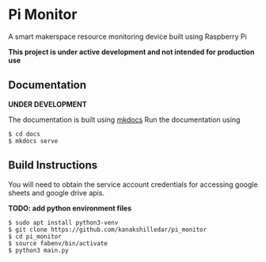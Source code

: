 # Pi Monitor
A smart makerspace resource monitoring device built using Raspberry Pi

**This project is under active development and not intended for production use**

## Documentation
**UNDER DEVELOPMENT** 

The documentation is built using [mkdocs](https://mkdocs.org)
Run the documentation using
```commandline
$ cd docs
$ mkdocs serve
```

## Build Instructions
You will need to obtain the service account credentials for accessing google sheets and google drive apis.

**TODO: add python environment files**

```commandline
$ sudo apt install python3-venv
$ git clone https://github.com/kanakshilledar/pi_monitor
$ cd pi_monitor
$ source fabenv/bin/activate
$ python3 main.py
```
